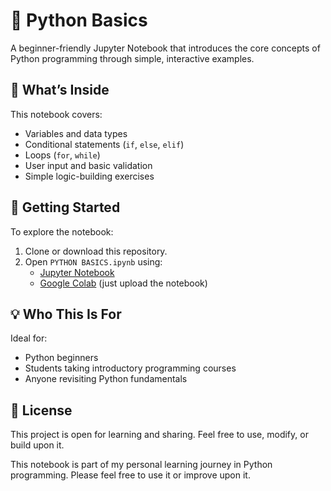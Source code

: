 # 🐍 Python Basics
A beginner-friendly Jupyter Notebook that introduces the core concepts of Python programming through simple, interactive examples.

## 📘 What’s Inside
This notebook covers:
- Variables and data types  
- Conditional statements (`if`, `else`, `elif`)  
- Loops (`for`, `while`)  
- User input and basic validation  
- Simple logic-building exercises

## 🚀 Getting Started
To explore the notebook:
1. Clone or download this repository.
2. Open `PYTHON BASICS.ipynb` using:
   - [Jupyter Notebook](https://jupyter.org/)
   - [Google Colab](https://colab.research.google.com/) (just upload the notebook)

## 💡 Who This Is For
Ideal for:
- Python beginners  
- Students taking introductory programming courses  
- Anyone revisiting Python fundamentals

## 📄 License
This project is open for learning and sharing. Feel free to use, modify, or build upon it.

This notebook is part of my personal learning journey in Python programming. Please feel free to use it or improve upon it.

